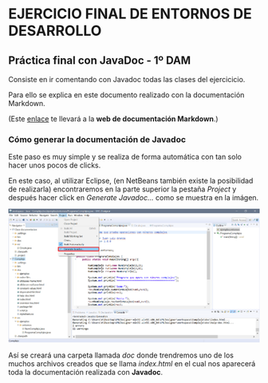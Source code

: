 # EJERCICIO FINAL DE ENTORNOS DE DESARROLLO

## Práctica final con JavaDoc - 1º DAM

Consiste en ir comentando con Javadoc todas las clases del ejercicicio.

Para ello se explica en este documento realizado con la documentación Markdown.

(Este [enlace](https://www.markdownguide.org/basic-syntax/) te llevará a la **web de documentación Markdown**.)

### Cómo generar la documentación de Javadoc

Este paso es muy simple y se realiza de forma automática con tan solo hacer unos pocos de clicks.

En este caso, al utilizar Eclipse, (en NetBeans también existe la posibilidad de realizarla) encontraremos en la parte superior la pestaña *Project* y después hacer click en *Generate Javadoc...* como se muestra en la imágen.

![Captura 1](Screenshot_2.png)

Así se creará una carpeta llamada *doc* donde trendremos uno de los muchos archivos creados que se llama *index.html* en el cual nos aparecerá toda la documentación realizada con **Javadoc**.
